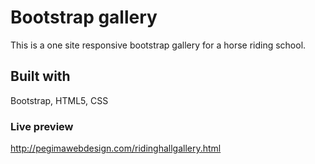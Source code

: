 # Bootstrap gallery
This is a one site responsive bootstrap gallery for a horse riding school.

## Built with
Bootstrap, HTML5, CSS

### Live preview
http://pegimawebdesign.com/ridinghallgallery.html
